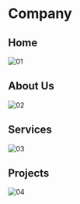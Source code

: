 # Company
## Home
![01](https://user-images.githubusercontent.com/23063029/72560885-3d294f00-38a8-11ea-9a8b-a82c4fe0403f.PNG)
## About Us
![02](https://user-images.githubusercontent.com/23063029/72560912-4b776b00-38a8-11ea-9ad0-27f4eb4c92db.PNG)
## Services
![03](https://user-images.githubusercontent.com/23063029/72560929-56ca9680-38a8-11ea-9e91-27b9225b1214.PNG)
## Projects
![04](https://user-images.githubusercontent.com/23063029/72560956-621dc200-38a8-11ea-9dd0-21a521ae4b35.PNG)
